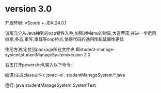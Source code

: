 # version 3.0

开发环境: VScode + JDK.24.0.1

该版充分从Java独到的oop特性入手,加强对Menu的封装,大道至简,并进一步运用继承,多态,重写,重载等oop特点,使得代码的通用性和延展性更佳

使用方法:定位到package所在文件夹,即student-manage-system\studentManageSystem\version 3.0

右击打开powershell,输入以下命令:

编译(生成class文件): javac -d . studentManageSystem/*.java

运行: java studentManageSystem.SystemTest
